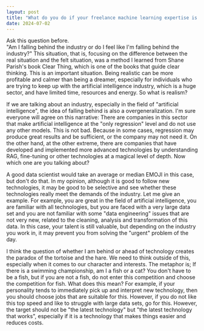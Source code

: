 ```yaml
---
layout: post
title: "What do you do if your freelance machine learning expertise is falling behind in a fast-paced industry?"
date: 2024-07-02
---
```


Ask this question before.  
"Am I falling behind the industry or do I feel like I'm falling behind the industry?" This situation, that is, focusing on the difference between the real situation and the felt situation, was a method I learned from Shane Parish's book Clear Thing, which is one of the books that guide clear thinking. This is an important situation. Being realistic can be more profitable and calmer than being a dreamer, especially for individuals who are trying to keep up with the artificial intelligence industry, which is a huge sector, and have limited time, resources and energy. So what is realism?

If we are talking about an industry, especially in the field of "artificial intelligence", the idea of ​​falling behind is also a overgeneralization. I'm sure everyone will agree on this narrative: There are companies in this sector that make artificial intelligence at the "only regression" level and do not use any other models. This is not bad. Because in some cases, regression may produce great results and be sufficient, or the company may not need it. On the other hand, at the other extreme, there are companies that have developed and implemented more advanced technologies by understanding RAG, fine-tuning or other technologies at a magical level of depth. Now which one are you talking about?

A good data scientist would take an average or median EMOJI in this case, but don't do that. In my opinion, although it is good to follow new technologies, it may be good to be selective and see whether these technologies really meet the demands of the industry. Let me give an example. For example, you are great in the field of artificial intelligence, you are familiar with all technologies, but you are faced with a very large data set and you are not familiar with some "data engineering" issues that are not very new, related to the cleaning, analysis and transformation of this data. In this case, your talent is still valuable, but depending on the industry you work in, it may prevent you from solving the "urgent" problem of the day.

I think the question of whether I am behind or ahead of technology creates the paradox of the tortoise and the hare. We need to think outside of this, especially when it comes to our character and interests. The metaphor is; If there is a swimming championship, am I a fish or a cat? You don't have to be a fish, but if you are not a fish, do not enter this competition and choose the competition for fish. What does this mean? For example, if your personality tends to immediately pick up and interpret new technology, then you should choose jobs that are suitable for this. However, if you do not like this top speed and like to struggle with large data sets, go for this. However, the target should not be "the latest technology" but "the latest technology that works", especially if it is a technology that makes things easier and reduces costs.
